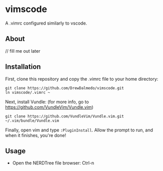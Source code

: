 # vimscode

A .vimrc configured similarly to vscode.

## About

// fill me out later

## Installation

First, clone this repository and copy the .vimrc file to your home directory:

```
git clone https://github.com/DrewDalmedo/vimscode.git
ln vimscode/.vimrc ~
```

Next, install Vundle: (for more info, go to https://github.com/VundleVim/Vundle.vim)

```
git clone https://github.com/VundleVim/Vundle.vim.git ~/.vim/bundle/Vundle.vim
```

Finally, open vim and type `:PluginInstall`. Allow the prompt to run, and when it finishes, you're done!

## Usage

- Open the NERDTree file browser: Ctrl-n

